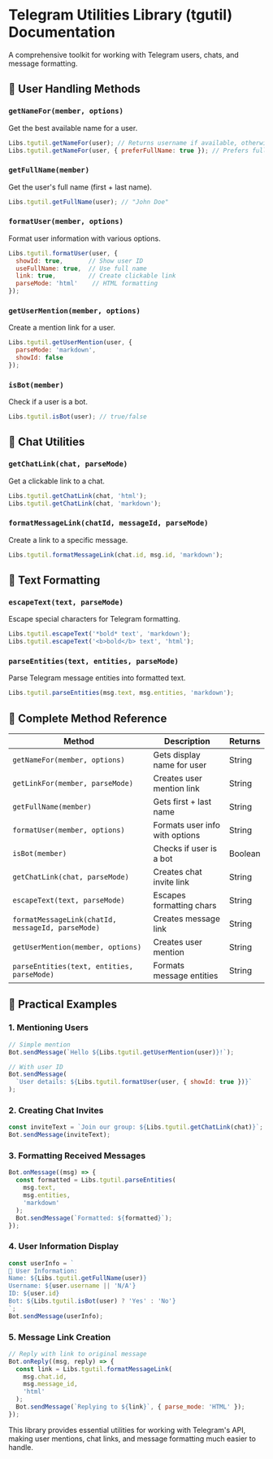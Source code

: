 # Telegram Utilities Library (tgutil) Documentation

A comprehensive toolkit for working with Telegram users, chats, and message formatting.

## 🔹 User Handling Methods

### `getNameFor(member, options)`
Get the best available name for a user.

```javascript
Libs.tgutil.getNameFor(user); // Returns username if available, otherwise first name
Libs.tgutil.getNameFor(user, { preferFullName: true }); // Prefers full name
```

### `getFullName(member)`
Get the user's full name (first + last name).

```javascript
Libs.tgutil.getFullName(user); // "John Doe"
```

### `formatUser(member, options)`
Format user information with various options.

```javascript
Libs.tgutil.formatUser(user, {
  showId: true,       // Show user ID
  useFullName: true,  // Use full name
  link: true,         // Create clickable link
  parseMode: 'html'    // HTML formatting
});
```

### `getUserMention(member, options)`
Create a mention link for a user.

```javascript
Libs.tgutil.getUserMention(user, {
  parseMode: 'markdown',
  showId: false
});
```

### `isBot(member)`
Check if a user is a bot.

```javascript
Libs.tgutil.isBot(user); // true/false
```

## 🔹 Chat Utilities

### `getChatLink(chat, parseMode)`
Get a clickable link to a chat.

```javascript
Libs.tgutil.getChatLink(chat, 'html');
Libs.tgutil.getChatLink(chat, 'markdown');
```

### `formatMessageLink(chatId, messageId, parseMode)`
Create a link to a specific message.

```javascript
Libs.tgutil.formatMessageLink(chat.id, msg.id, 'markdown');
```

## 🔹 Text Formatting

### `escapeText(text, parseMode)`
Escape special characters for Telegram formatting.

```javascript
Libs.tgutil.escapeText('*bold* text', 'markdown');
Libs.tgutil.escapeText('<b>bold</b> text', 'html');
```

### `parseEntities(text, entities, parseMode)`
Parse Telegram message entities into formatted text.

```javascript
Libs.tgutil.parseEntities(msg.text, msg.entities, 'markdown');
```

## 🔹 Complete Method Reference

| Method | Description | Returns |
|--------|-------------|---------|
| `getNameFor(member, options)` | Gets display name for user | String |
| `getLinkFor(member, parseMode)` | Creates user mention link | String |
| `getFullName(member)` | Gets first + last name | String |
| `formatUser(member, options)` | Formats user info with options | String |
| `isBot(member)` | Checks if user is a bot | Boolean |
| `getChatLink(chat, parseMode)` | Creates chat invite link | String |
| `escapeText(text, parseMode)` | Escapes formatting chars | String |
| `formatMessageLink(chatId, messageId, parseMode)` | Creates message link | String |
| `getUserMention(member, options)` | Creates user mention | String |
| `parseEntities(text, entities, parseMode)` | Formats message entities | String |

## 🔹 Practical Examples

### 1. Mentioning Users
```javascript
// Simple mention
Bot.sendMessage(`Hello ${Libs.tgutil.getUserMention(user)}!`);

// With user ID
Bot.sendMessage(
  `User details: ${Libs.tgutil.formatUser(user, { showId: true })}`
);
```

### 2. Creating Chat Invites
```javascript
const inviteText = `Join our group: ${Libs.tgutil.getChatLink(chat)}`;
Bot.sendMessage(inviteText);
```

### 3. Formatting Received Messages
```javascript
Bot.onMessage((msg) => {
  const formatted = Libs.tgutil.parseEntities(
    msg.text, 
    msg.entities, 
    'markdown'
  );
  Bot.sendMessage(`Formatted: ${formatted}`);
});
```

### 4. User Information Display
```javascript
const userInfo = `
👤 User Information:
Name: ${Libs.tgutil.getFullName(user)}
Username: ${user.username || 'N/A'}
ID: ${user.id}
Bot: ${Libs.tgutil.isBot(user) ? 'Yes' : 'No'}
`;
Bot.sendMessage(userInfo);
```

### 5. Message Link Creation
```javascript
// Reply with link to original message
Bot.onReply((msg, reply) => {
  const link = Libs.tgutil.formatMessageLink(
    msg.chat.id,
    msg.message_id,
    'html'
  );
  Bot.sendMessage(`Replying to ${link}`, { parse_mode: 'HTML' });
});
```

This library provides essential utilities for working with Telegram's API, making user mentions, chat links, and message formatting much easier to handle.

